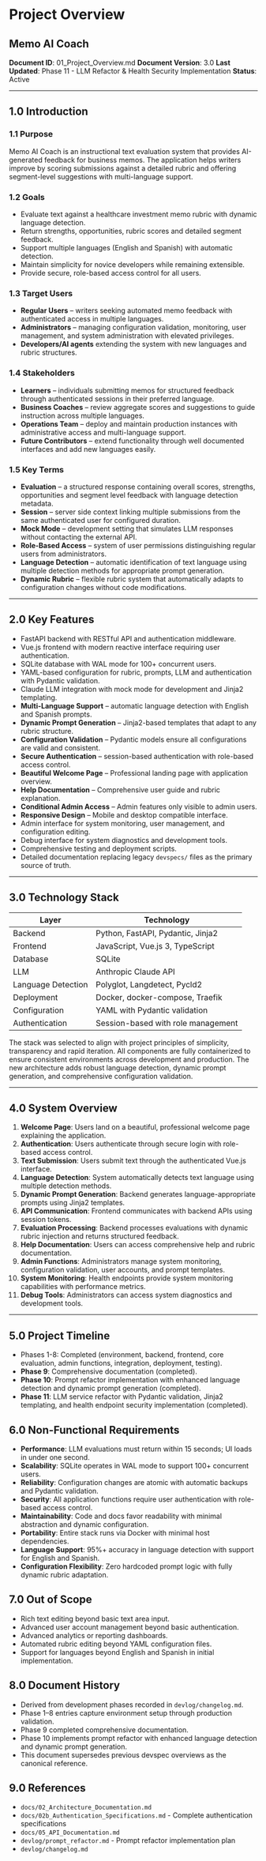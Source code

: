 # Project Overview
## Memo AI Coach

**Document ID**: 01_Project_Overview.md
**Document Version**: 3.0
**Last Updated**: Phase 11 - LLM Refactor & Health Security Implementation
**Status**: Active

---

## 1.0 Introduction

### 1.1 Purpose
Memo AI Coach is an instructional text evaluation system that provides AI-generated feedback for business memos. The application helps writers improve by scoring submissions against a detailed rubric and offering segment-level suggestions with multi-language support.

### 1.2 Goals
- Evaluate text against a healthcare investment memo rubric with dynamic language detection.
- Return strengths, opportunities, rubric scores and detailed segment feedback.
- Support multiple languages (English and Spanish) with automatic detection.
- Maintain simplicity for novice developers while remaining extensible.
- Provide secure, role-based access control for all users.

### 1.3 Target Users
- **Regular Users** – writers seeking automated memo feedback with authenticated access in multiple languages.
- **Administrators** – managing configuration validation, monitoring, user management, and system administration with elevated privileges.
- **Developers/AI agents** extending the system with new languages and rubric structures.

### 1.4 Stakeholders
- **Learners** – individuals submitting memos for structured feedback through authenticated sessions in their preferred language.
- **Business Coaches** – review aggregate scores and suggestions to guide instruction across multiple languages.
- **Operations Team** – deploy and maintain production instances with administrative access and multi-language support.
- **Future Contributors** – extend functionality through well documented interfaces and add new languages easily.

### 1.5 Key Terms
- **Evaluation** – a structured response containing overall scores, strengths, opportunities and segment level feedback with language detection metadata.
- **Session** – server side context linking multiple submissions from the same authenticated user for configured duration.
- **Mock Mode** – development setting that simulates LLM responses without contacting the external API.
- **Role-Based Access** – system of user permissions distinguishing regular users from administrators.
- **Language Detection** – automatic identification of text language using multiple detection methods for appropriate prompt generation.
- **Dynamic Rubric** – flexible rubric system that automatically adapts to configuration changes without code modifications.

---

## 2.0 Key Features
- FastAPI backend with RESTful API and authentication middleware.
- Vue.js frontend with modern reactive interface requiring user authentication.
- SQLite database with WAL mode for 100+ concurrent users.
- YAML-based configuration for rubric, prompts, LLM and authentication with Pydantic validation.
- Claude LLM integration with mock mode for development and Jinja2 templating.
- **Multi-Language Support** – automatic language detection with English and Spanish prompts.
- **Dynamic Prompt Generation** – Jinja2-based templates that adapt to any rubric structure.
- **Configuration Validation** – Pydantic models ensure all configurations are valid and consistent.
- **Secure Authentication** – session-based authentication with role-based access control.
- **Beautiful Welcome Page** – Professional landing page with application overview.
- **Help Documentation** – Comprehensive user guide and rubric explanation.
- **Conditional Admin Access** – Admin features only visible to admin users.
- **Responsive Design** – Mobile and desktop compatible interface.
- Admin interface for system monitoring, user management, and configuration editing.
- Debug interface for system diagnostics and development tools.
- Comprehensive testing and deployment scripts.
- Detailed documentation replacing legacy `devspecs/` files as the primary source of truth.

---

## 3.0 Technology Stack
| Layer | Technology |
|------|------------|
| Backend | Python, FastAPI, Pydantic, Jinja2 |
| Frontend | JavaScript, Vue.js 3, TypeScript |
| Database | SQLite |
| LLM | Anthropic Claude API |
| Language Detection | Polyglot, Langdetect, Pycld2 |
| Deployment | Docker, docker-compose, Traefik |
| Configuration | YAML with Pydantic validation |
| Authentication | Session-based with role management |

The stack was selected to align with project principles of simplicity, transparency and rapid iteration. All components are fully containerized to ensure consistent environments across development and production. The new architecture adds robust language detection, dynamic prompt generation, and comprehensive configuration validation.

---

## 4.0 System Overview
1. **Welcome Page**: Users land on a beautiful, professional welcome page explaining the application.
2. **Authentication**: Users authenticate through secure login with role-based access control.
3. **Text Submission**: Users submit text through the authenticated Vue.js interface.
4. **Language Detection**: System automatically detects text language using multiple detection methods.
5. **Dynamic Prompt Generation**: Backend generates language-appropriate prompts using Jinja2 templates.
6. **API Communication**: Frontend communicates with backend APIs using session tokens.
7. **Evaluation Processing**: Backend processes evaluations with dynamic rubric injection and returns structured feedback.
8. **Help Documentation**: Users can access comprehensive help and rubric documentation.
9. **Admin Functions**: Administrators manage system monitoring, configuration validation, user accounts, and prompt templates.
10. **System Monitoring**: Health endpoints provide system monitoring capabilities with performance metrics.
11. **Debug Tools**: Administrators can access system diagnostics and development tools.

---

## 5.0 Project Timeline
- Phases 1-8: Completed (environment, backend, frontend, core evaluation, admin functions, integration, deployment, testing).
- **Phase 9**: Comprehensive documentation (completed).
- **Phase 10**: Prompt refactor implementation with enhanced language detection and dynamic prompt generation (completed).
- **Phase 11**: LLM service refactor with Pydantic validation, Jinja2 templating, and health endpoint security implementation (completed).

## 6.0 Non-Functional Requirements
- **Performance**: LLM evaluations must return within 15 seconds; UI loads in under one second.
- **Scalability**: SQLite operates in WAL mode to support 100+ concurrent users.
- **Reliability**: Configuration changes are atomic with automatic backups and Pydantic validation.
- **Security**: All application functions require user authentication with role-based access control.
- **Maintainability**: Code and docs favor readability with minimal abstraction and dynamic configuration.
- **Portability**: Entire stack runs via Docker with minimal host dependencies.
- **Language Support**: 95%+ accuracy in language detection with support for English and Spanish.
- **Configuration Flexibility**: Zero hardcoded prompt logic with fully dynamic rubric adaptation.

## 7.0 Out of Scope
- Rich text editing beyond basic text area input.
- Advanced user account management beyond basic authentication.
- Advanced analytics or reporting dashboards.
- Automated rubric editing beyond YAML configuration files.
- Support for languages beyond English and Spanish in initial implementation.

## 8.0 Document History
- Derived from development phases recorded in `devlog/changelog.md`.
- Phase 1–8 entries capture environment setup through production validation.
- Phase 9 completed comprehensive documentation.
- Phase 10 implements prompt refactor with enhanced language detection and dynamic prompt generation.
- This document supersedes previous devspec overviews as the canonical reference.

## 9.0 References
- `docs/02_Architecture_Documentation.md`
- `docs/02b_Authentication_Specifications.md` - Complete authentication specifications
- `docs/05_API_Documentation.md`
- `devlog/prompt_refactor.md` - Prompt refactor implementation plan
- `devlog/changelog.md`
